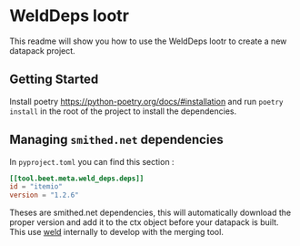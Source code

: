 # WeldDeps lootr

This readme will show you how to use the WeldDeps lootr to create a new datapack project.


## Getting Started

Install poetry https://python-poetry.org/docs/#installation and run `poetry install` in the root of the project to install the dependencies.



## Managing `smithed.net` dependencies

In `pyproject.toml` you can find this section : 
```toml
[[tool.beet.meta.weld_deps.deps]]
id = "itemio"
version = "1.2.6"
```
Theses are smithed.net dependencies, this will automatically download the proper version and add it to the ctx object before your datapack is built. This use [weld](https://weld.smithed.dev/) internally to develop with the merging tool.

